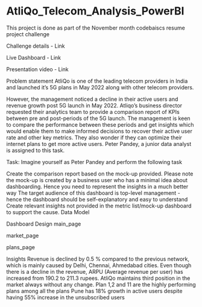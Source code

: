 # AtliQo_Telecom_Analysis_PowerBI
This project is done as part of the November month codebaiscs resume project challenge

Challenge details - Link

Live Dashboard - Link

Presentation video - Link

Problem statement
AtliQo is one of the leading telecom providers in India and launched it’s 5G plans in May 2022 along with other telecom providers.

However, the management noticed a decline in their active users and revenue growth post 5G launch in May 2022. Atliqo’s business director requested their analytics team to provide a comparison report of KPIs between pre and post-periods of the 5G launch. The management is keen to compare the performance between these periods and get insights which would enable them to make informed decisions to recover their active user rate and other key metrics. They also wonder if they can optimize their internet plans to get more active users. Peter Pandey, a junior data analyst is assigned to this task.

Task:
Imagine yourself as Peter Pandey and perform the following task

Create the comparison report based on the mock-up provided. Please note the mock-up is created by a business user who has a minimal idea about dashboarding. Hence you need to represent the insights in a much better way
The target audience of this dashboard is top-level management - hence the dashboard should be self-explanatory and easy to understand
Create relevant insights not provided in the metric list/mock-up dashboard to support the cause.
Data Model


Dashboard Design
main_page

market_page

plans_page

Insights
Revenue is declined by 0.5 % compared to the previous network, which is mainly caused by Delhi, Chennai, Ahmedabad cities.
Even though there is a decline in the revenue, ARPU (Average revenue per user) has increased from 190.2 to 211.3 rupees.
AtliQo maintains third position in the market always without any change.
Plan 1,2 and 11 are the highly performing plans among all the plans
Pune has 18% growth in active users despite having 55% increase in the unsubscribed users
